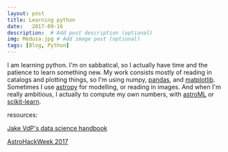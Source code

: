 ```yaml
---
layout: post
title: Learning python 
date:   2017-09-16
description:  # Add post description (optional)
img: Medusa.jpg # Add image post (optional)
tags: [Blog, Python]
---
```

I am learning python. I'm on sabbatical,  so I actually have time and the patience to learn something new. 
My work consists mostly of reading in catalogs and plotting things,  so I'm using numpy, 
[pandas](https://pandas.pydata.org/pandas-docs/stable/index.html), and 
[matplotlib](http://matplotlib.org/).   Sometimes I use [astropy](http://www.astropy.org/) 
for modelling,  or reading in images.   And when I'm really ambitious,
I actually to compute my own numbers,  with [astroML](http://www.astroml.org/index.html) 
or [scikit-learn](http://scikit-learn.org/stable/index.html). 

resources:

[Jake VdP's data science handbook](https://github.com/jakevdp/PythonDataScienceHandbook)

[AstroHackWeek 2017](https://github.com/AstroHackWeek/AstroHackWeek2017)

